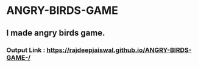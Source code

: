 # ANGRY-BIRDS-GAME

## I made angry birds game.

### Output Link : https://rajdeepjaiswal.github.io/ANGRY-BIRDS-GAME-/
